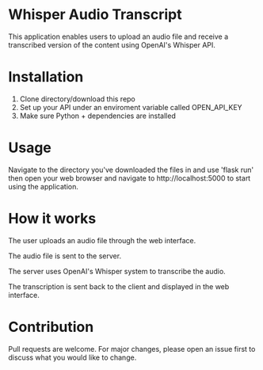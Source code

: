 # Whisper Audio Transcript

This application enables users to upload an audio file and receive a transcribed version of the content using OpenAI's Whisper API.

# Installation

1. Clone directory/download this repo
2. Set up your API under an enviroment variable called OPEN_API_KEY
3. Make sure Python + dependencies are installed


# Usage

Navigate to the directory you've downloaded the files in and use 'flask run' then open your web browser and navigate to http://localhost:5000 to start using the application.

# How it works

The user uploads an audio file through the web interface.


The audio file is sent to the server.


The server uses OpenAI's Whisper system to transcribe the audio.


The transcription is sent back to the client and displayed in the web interface.

# Contribution

Pull requests are welcome. For major changes, please open an issue first to discuss what you would like to change.
